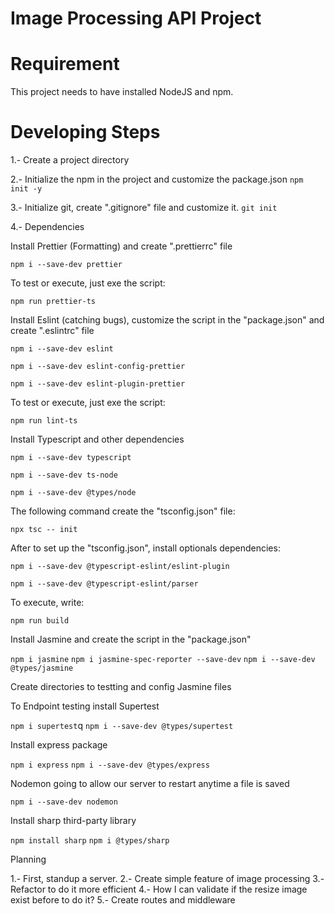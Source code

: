 # Image Processing API Project


# Requirement

This project needs to have installed NodeJS and npm.


# Developing Steps

1.- Create a project directory

2.- Initialize the npm in the project and customize the package.json 
``` npm init -y ```

3.- Initialize git, create ".gitignore" file and customize it.
``` git init ```

4.- Dependencies

Install Prettier (Formatting) and create ".prettierrc" file

``` npm i --save-dev prettier ```

To test or execute, just exe the script:

``` npm run prettier-ts ```

Install Eslint (catching bugs), customize the script in the "package.json" and create ".eslintrc" file

 ``` npm i --save-dev eslint ```

``` npm i --save-dev eslint-config-prettier ```

``` npm i --save-dev eslint-plugin-prettier ```

To test or execute, just exe the script:

``` npm run lint-ts ```

Install Typescript and other dependencies

``` npm i --save-dev typescript ```

``` npm i --save-dev ts-node ```

``` npm i --save-dev @types/node ```

The following command create the "tsconfig.json" file:

``` npx tsc -- init ```

After to set up the "tsconfig.json", install optionals dependencies:

``` npm i --save-dev @typescript-eslint/eslint-plugin ```

``` npm i --save-dev @typescript-eslint/parser ```

To execute, write:

``` npm run build ```

Install Jasmine and create the script in the "package.json"

``` npm i jasmine ```
``` npm i jasmine-spec-reporter --save-dev ```
``` npm i --save-dev @types/jasmine ```

Create directories to testting and config Jasmine files

To Endpoint testing install Supertest

``` npm i supertest ```q
``` npm i --save-dev @types/supertest ```

Install express package

``` npm i express ```
``` npm i --save-dev @types/express ```

Nodemon going to allow our server to restart anytime a file is saved

``` npm i --save-dev nodemon ```

Install sharp third-party library

``` npm install sharp ```
``` npm i @types/sharp ```

Planning

1.- First, standup a server.
2.- Create simple feature of image processing
3.- Refactor to do it more efficient
4.- How I can validate if the resize image exist before to do it?
5.- Create routes and middleware